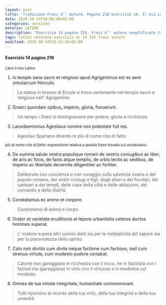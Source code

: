 ```yaml
---
layout: post
title: 'Traduzione Frasi d'' Autore. Pagina 216 esercizio 14, Il mio Latino'
date: 2020-10-14T10:00:00+02:00
categories: versione
materia: LATINO
description: 'Esercizio 14 pagina 216. Frasi d'' autore semplificate tradotte. Libro Il mio latino In templo sane sacro et religioso... Graeci quondam opibus, imperio, gloria, floruerunt. '
tags: latino versione esercizio es 14 216 frasi autore
modified: 2020-10-14T23:21:10+02:00
---
```


#### Esercizio 14 pagina 216
<sub> Libro Il mio Latino </sub>

1) In templo sane sacro et religioso apud Agrigentinus est ex aere simulacrum Herculis.

> La statua in bronzo di Ercole si trova certamente nel tempio sacro e religioso nell' Agrigentino.

2) Graeci quondam opibus, imperio, gloria, floruerunt.

> Un tempo i Greci si distinguevano per potere, gloria e ricchezze.

3) Lacedaemonius Agesilaus nomine non potestate fuit rex.

> Agesilao Spartano diventò re più di nome che di fatto.

<sub> <i>più di nome che di fatto</i>:  espressione relativa a questa frase trovata sul vocabolario.</sub>

4) De summa salute vestra populique romani de vestris coniugibus ac liber, de aris ac focis, de fanis atque templis, de urbis tectis ac sedibus, de imperio ac libertate decernite diligentiter ac fortiter.

> Deliberate con coscienza e con coraggio sulla salvezza vostra e del popolo romano, dei vostri coniugi e figli, degli altari e dei focolari, dei santuari e dei templi, delle case della città e delle abitazioni, del comando e della libertà.

5) Constatamus ex animo et corpore.

> Consistiamo di anima e corpo.

6) Orator et varietate eruditionis et lepore urbanitatis ceteros doctos homines superat.

> L' oratore supera altri uomini dotti sia per la molteplicità del sapere sia per la piacevolezza dello spirito.

7) Cato non divitiis cum divite neque factione cum factioso, sed cum strenuo virtute, cum modesto pudore certabat.

> Catone non gareggiava in ricchezza con il ricco, ne in faziosità con i faziosi ma (gareggiava) in virtù con il virtuoso e in modestia col modesto. 

8) Omnes de tua virtute integritate, humanitate commemorant.

> Tutti riportano al ricordo della tua virtù, della tua integrità e della tua umanità.